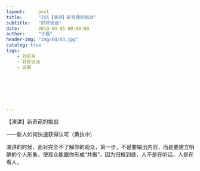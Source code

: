 ```yaml
---
layout:     post
title:      "256【演讲】新奇葩的挑战"
subtitle:   "好好说话"
date:       2019-04-05 00:00:00
author:     "于磊"
header-img: "img/EQ/03.jpg"
catalog: true
tags:
    - 刘京京
    - 好好说话
    - 说服







---
```


【演讲】新奇葩的挑战

——新人如何快速获得认可（黄执中）



演讲的时候，面对完全不了解你的观众，第一步，不是要输出内容，而是要建立明确的个人形象，使观众能跟你形成“共振”。因为归根到底，人不是在听话，人是在看人。